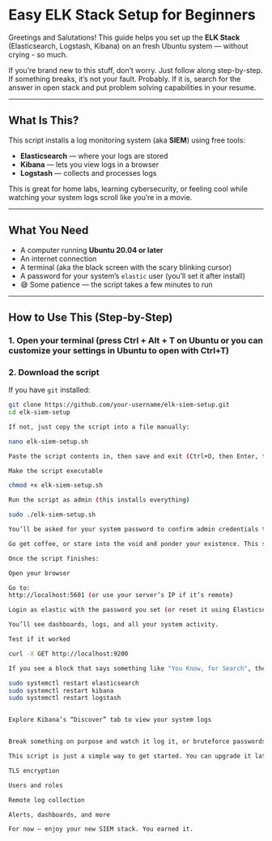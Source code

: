 # Easy ELK Stack Setup for Beginners

Greetings and Salutations!
This guide helps you set up the **ELK Stack** (Elasticsearch, Logstash, Kibana) on an fresh Ubuntu system — without crying - so much.

If you’re brand new to this stuff, don’t worry. Just follow along step-by-step. If something breaks, it’s not your fault. Probably. If it is, search for the answer in open stack and put problem solving capabilities in your resume.

---

## What Is This?

This script installs a log monitoring system (aka **SIEM**) using free tools:

- **Elasticsearch** — where your logs are stored
- **Kibana** — lets you view logs in a browser
- **Logstash** — collects and processes logs
  
This is great for home labs, learning cybersecurity, or feeling cool while watching your system logs scroll like you’re in a movie.

---

## What You Need

- A computer running **Ubuntu 20.04 or later**
- An internet connection
- A terminal (aka the black screen with the scary blinking cursor)
- A password for your system’s `elastic` user (you’ll set it after install)
- 😅 Some patience — the script takes a few minutes to run

---

## How to Use This (Step-by-Step)

### 1. **Open your terminal** (press Ctrl + Alt + T on Ubuntu or you can customize your settings in Ubuntu to open with Ctrl+T)

### 2. **Download the script**

If you have `git` installed:
```bash
git clone https://github.com/your-username/elk-siem-setup.git
cd elk-siem-setup

If not, just copy the script into a file manually:

nano elk-siem-setup.sh

Paste the script contents in, then save and exit (Ctrl+O, then Enter, then Ctrl+X).

Make the script executable

chmod +x elk-siem-setup.sh

Run the script as admin (this installs everything)

sudo ./elk-siem-setup.sh

You’ll be asked for your system password to confirm admin credentials to run.

Go get coffee, or stare into the void and ponder your existence. This script installs Java, Elasticsearch, Kibana, Logstash, Filebeat, and sets everything up so they essentially talk to each other.

Once the script finishes:

Open your browser

Go to:
http://localhost:5601 (or use your server’s IP if it’s remote)

Login as elastic with the password you set (or reset it using Elasticsearch docs)

You’ll see dashboards, logs, and all your system activity.

Test if it worked

curl -X GET http://localhost:9200

If you see a block that says something like "You Know, for Search", then that means Elasticsearch is working.

sudo systemctl restart elasticsearch
sudo systemctl restart kibana
sudo systemctl restart logstash


Explore Kibana’s “Discover” tab to view your system logs


Break something on purpose and watch it log it, or bruteforce passwords and locate logs with different add ons. I only have the trial for elastic for 8 more days so in the coming days I'm excited to see everything we're able to do together. 

This script is just a simple way to get started. You can upgrade it later by adding:

TLS encryption

Users and roles

Remote log collection

Alerts, dashboards, and more

For now — enjoy your new SIEM stack. You earned it.
